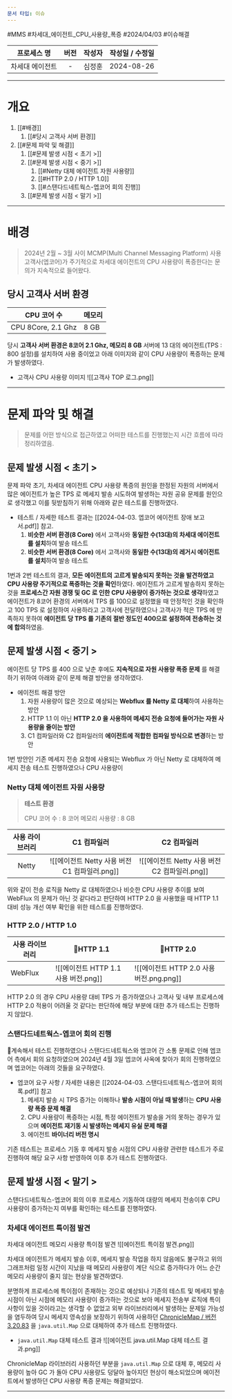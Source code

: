 ```yaml
---
문서 타입: 이슈
---
```


#MMS #차세대_에이전트_CPU_사용량_폭증  #2024/04/03 #이슈해결  


|  프로세스 명  | 버전  | 작성자 | 작성일 / 수정일  |
| :------: | :-: | :-: | :--------: |
| 차세대 에이전트 |  -  | 심정훈 | 2024-08-26 |

---

# 개요 

1. [[#배경]]
	1. [[#당시 고객사 서버 환경]]
2. [[#문제 파악 및 해결]]
	1. [[#문제 발생 시점 < 초기 >]]
	2. [[#문제 발생 시점 < 중기 >]]
		1. [[#Netty 대체 에이전트 자원 사용량]]
		2. [[#HTTP 2.0 / HTTP 1.0]]
		3. [[#스탠다드네트웍스-엡코어 회의 진행]]
	3. [[#문제 발생 시점 < 말기 >]]

---

# 배경

> 2024년 2월 ~ 3월 사이 MCMP(Multi Channel Messaging Platform) 사용 고객사(엡코어)가 주기적으로 차세대 에이전트의 CPU 사용량이 폭증한다는 문의가 지속적으로 들어왔다.

## 당시 고객사 서버 환경

| CPU 코어 수           | 메모리  |
| ------------------ | ---- |
| CPU 8Core, 2.1 Ghz | 8 GB |

당시 **고객사 서버 환경은 8코어 2.1 Ghz, 메모리 8 GB** 서버에 13 대의 에이전트(TPS : 800 설정)를 설치하여 사용 중이었고 아래 이미지와 같이 CPU 사용량이 폭증하는 문제가 발생하였다.

- 고객사 CPU 사용량 이미지
	![[고객사 TOP 로그.png]]


---


# 문제 파악 및 해결

> 문제를 어떤 방식으로 접근하였고 어떠한 테스트를 진행했는지 시간 흐름에 따라 정리하였음.

## 문제 발생 시점 < 초기 >

문제 파악 초기, 차세대 에이전트 CPU 사용량 폭증의 원인을 한정된 자원의 서버에서 많은 에이전트가 높은 TPS 로 메세지 발송 시도하여 발생하는 자원 공유 문제를 원인으로 생각했고 이를 뒷받침하기 위해 아래와 같은 테스트를 진행하였다.

- 테스트 / 자세한 테스트 결과는 [[2024-04-03. 엡코어 에이전트 장애 보고서.pdf]] 참고.
	1. **비슷한 서버 환경(8 Core)** 에서 고객사와 **동일한 수(13대)의 차세대 에이전트를 설치**하여 발송 테스트
	2. **비슷한 서버 환경(8 Core)** 에서 고객사와 **동일한 수(13대)의 레거시 에이전트를 설치**하여 발송 테스트

1번과 2번 테스트의 결과, **모든 에이전트의 고르게 발송되지 못하는 것을 발견하였고 CPU 사용량 주기적으로 폭증하는 것을 확인**하였다. 에이전트가 고르게 발송하지 못하는 것을 **프로세스간 자원 경쟁 및 GC 로 인한 CPU 사용량이 증가하는 것으로 생각**하였고 에이전트가 8코어 환경의 서버에서 TPS 를 100으로 설정했을 때 안정적인 것을 확인하고 100 TPS 로 설정하여 사용하라고 고객사에 전달하였으나 고객사가 적은 TPS 에 만족하지 못하여 **에이전트 당 TPS 를 기존의 절반 정도인 400으로 설정하여 전송하는 것에 합의**하였음.  


## 문제 발생 시점 < 중기 >

에이전트 당 TPS 를 400 으로 낮춘 후에도 **지속적으로 자원 사용량 폭증 문제** 를 해결하기 위하여 아래와 같이 문제 해결 방안을 생각하였다.

- 에이전트 해결 방안
	1. 자원 사용량이 많은 것으로 예상되는 **Webflux 를 Netty 로 대체**하여 사용하는 방안
	2. HTTP 1.1 이 아닌 **HTTP 2.0 을 사용하여 메세지 전송 요청에 들어가는 자원 사용량을 줄이는 방안**
	3. C1 컴파일러와 C2 컴파일러의 **에이전트에 적합한 컴파일 방식으로 변경**하는 방안

1번 방안인 기존 메세지 전송 요청에 사용되는 Webflux 가 아닌 Netty 로 대체하여 메세지 전송 테스트 진행하였으나 CPU 사용량이 

### Netty 대체 에이전트 자원 사용량

> **테스트 환경**
> 
> CPU 코어 수 : 8 코어
> 메모리 사용량 : 8 GB



| 사용 라이브러리 |              C1 컴파일러              |              C2 컴파일러              |
| :------: | :-------------------------------: | :-------------------------------: |
|  Netty   | ![[에이전트 Netty 사용 버전 C1 컴파일러.png]] | ![[에이전트 Netty 사용 버전 C2 컴파일러.png]] |

위와 같이 전송 로직을 Netty 로 대체하였으나 비슷한 CPU 사용량 추이를 보여 WebFlux 의 문제가 아닌 것 같다라고 판단하여 HTTP 2.0 을 사용했을 때 HTTP 1.1 대비 성능 개선 여부 확인을 위한 테스트를 진행하였다.


### HTTP 2.0 / HTTP 1.0


| 사용 라이브러리 | HTTP 1.1                    | HTTP 2.0                        |
| -------- | ---------------------------- | -------------------------------- |
| WebFlux  | ![[에이전트 HTTP 1.1 사용 버전.png]] | ![[에이전트 HTTP 2.0 사용 버전.png.png]] |

HTTP 2.0 의 경우 CPU 사용량 대비 TPS 가 증가하였으나 고객사 및 내부 프로세스에 HTTP 2.0 적용이 어려울 것 같다는 판단하에 해당 부분에 대한 추가 테스트는 진행하지 않았다.


### 스탠다드네트웍스-엡코어 회의 진행

계속해서 테스트 진행하였으나 스탠다드네트웍스와 엡코어 간 소통 문제로 인해 엡코어 측에서 회의 요청하였으며 2024년 4월 3일 엡코어 사옥에 찾아가 회의 진행하였으며 엡코어는 아래의 것들을 요구하였다.

- 엡코어 요구 사항 / 자세한 내용은 [[2024-04-03. 스탠다드네트웍스-엡코어 회의록.pdf]] 참고
	1. 메세지 발송 시 TPS 증가는 이해하나 **발송 시점이 아닐 때 발생**하는 **CPU 사용량 폭증 문제 해결**
	2. CPU 사용량이 폭증하는 시점, 특정 에이전트가 발송을 거의 못하는 경우가 있으며 **에이전트 재기동 시 발생하는 메세지 유실 문제 해결**
	3. 에이전트 **바이너리 버전 명시**

기존 테스트는 프로세스 기동 후 메세지 발송 시점의 CPU 사용량 관련한 테스트가 주로 진행하여 해당 요구 사항 반영하여 이후 추가 테스트 진행하였다.


## 문제 발생 시점 < 말기 >

스탠다드네트웍스-엡코어 회의 이후 프로세스 기동하여 대량의 메세지 전송이후 CPU 사용량이 증가하는지 여부를 확인하는 테스트를 진행하였다.

### 차세대 에이전트 특이점 발견 

차세대 에이전트 메모리 사용량 특이점 발견
	![[에이전트 특이점 발견.png]]


차세대 에이전트가 메세지 발송 이후, 메세지 발송 작업을 하지 않음에도 불구하고 위의 그래프처럼 일정 시간이 지났을 때 메모리 사용량이 계단 식으로 증가하다가 어느 순간 메모리 사용량이 줄지 않는 현상을 발견하였다.

분명하게 프로세스에 특이점이 존재하는 것으로 예상되나 기존의 테스트 및 메세지 발송 시점이 아닌 시점에 메모리 사용량이 증가하는 것으로 보아 메세지 전송부 로직에 특이사항이 있을 것이라고는 생각할 수 없었고 외부 라이브러리에서 발생하는 문제일 가능성을 염두하여 당시 메세지 영속성을 보장하기 위하여 사용하던 [ChronicleMap / 버전 3.20.83](https://github.com/OpenHFT/Chronicle-Map) 을 `java.util.Map` 으로 대체하여 추가 테스트 진행하였다.

- `java.util.Map` 대체 테스트 결과
	![[에이전트 java.util.Map 대체 테스트 결과.png]]


ChronicleMap 라이브러리 사용하던 부분을 `java.util.Map` 으로 대체 후, 메모리 사용량이 높아 GC 가 돌아 CPU 사용량도 덩달아 높아지던 현상이 해소되었으며 에이전트에서 발생하던 CPU 사용량 폭증 문제는 해결되었다.


---